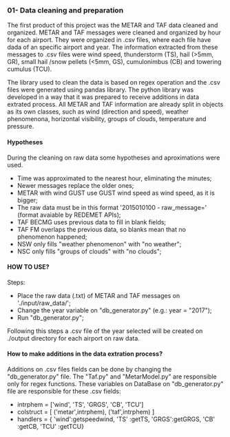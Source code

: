 ### 01- Data cleaning and preparation

The first product of this project was the METAR and TAF data cleaned and organized. METAR and TAF messages were cleaned and organized by hour for each airport. They were organized in .csv files, where each file have dada of an specific airport and year. The information extracted from these messages to .csv files were wind speed, thunderstorm (TS), hail (>5mm, GR), small hail /snow pellets (<5mm, GS), cumulonimbus (CB) and towering cumulus (TCU).

The library used to clean the data is based on regex operation and the .csv files were generated using pandas library. The python library was developed in a way that it was prepared to receive additions in data extrated process. All METAR and TAF information are already split in objects as its own classes, such as wind (direction and speed), weather phenomenona, horizontal visibility, groups of clouds, temperature and pressure.

#### Hypotheses
During the cleaning on raw data some hypotheses and aproximations were used.
* Time was approximated to the nearest hour, eliminating the minutes;
* Newer messages replace the older ones;
* METAR with wind GUST use GUST wind speed as wind speed, as it is bigger;
* The raw data must be in this format '2015010100 - raw_message=' (format avaiable by REDEMET APIs);
* TAF BECMG uses previous data to fill in blank fields;
* TAF FM overlaps the previous data, so blanks mean that no phenomenon happened;
* NSW only fills "weather phenomenon" with "no weather";
* NSC only fills "groups of clouds" with "no clouds";

#### HOW TO USE?

Steps:
* Place the raw data (.txt) of METAR and TAF messages on './input/raw_data/';
* Change the year variable on "db_generator.py" (e.g.: year = "2017");
* Run "db_generator.py"; 

Following this steps a .csv file of the year selected will be created on ./output directory for each airport on raw data.  

#### How to make additions in the data extration process?

Additions on .csv files fields can be done by changing the "db_generator.py" file. The "Taf.py" and "MetarModel.py" are responsible only for regex functions. 
These variables on DataBase on "db_generator.py" file are responsible for these .csv fields:
* intrphem  = ['wind', 'TS', 'GRGS', 'CB', 'TCU']
* colstruct = [ ('metar',intrphem), ('taf',intrphem) ]
* handlers  = { 'wind':getspeedwind,
                  'TS'  :getTS,
                  'GRGS':getGRGS,
                  'CB'  :getCB,
                  'TCU' :getTCU}
